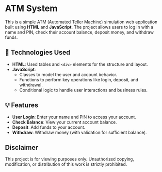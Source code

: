 # ATM System

This is a simple ATM (Automated Teller Machine) simulation web application built using **HTML** and **JavaScript**. The project allows users to log in with a name and PIN, check their account balance, deposit money, and withdraw funds.

## 🔧 Technologies Used

- **HTML**: Used tables and `<div>` elements for the structure and layout.
- **JavaScript**: 
  - Classes to model the user and account behavior.
  - Functions to perform key operations like login, deposit, and withdrawal.
  - Conditional logic to handle user interactions and business rules.

## 💡 Features

- **User Login**: Enter your name and PIN to access your account.
- **Check Balance**: View your current account balance.
- **Deposit**: Add funds to your account.
- **Withdraw**: Withdraw money (with validation for sufficient balance).

## Disclaimer
This project is for viewing purposes only. Unauthorized copying, modification, or distribution of this work is strictly prohibited.
